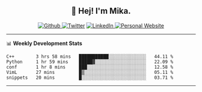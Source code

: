 <h2 align="center">👋 Hej! I'm Mika.</h2>
<p align="center">
  <a 
    href="https://github.com/jonas-mika" 
    target="_blank">
    <img 
      alt="Github" 
      src="https://img.shields.io/badge/GitHub-%2312100E.svg?&style=for-the-badge&logo=Github&logoColor=white"
    />
  </a> 
  <a href="https://www.instagram.com/mikasenghaas/" target="_blank"><img alt="Twitter" src="https://img.shields.io/badge/instagram-%231DA1F2.svg?&style=for-the-badge&logo=instagram&logoColor=white&color=red" /></a> 
  <a 
    href="https://www.linkedin.com/in/jonas-mika-senghaas/" 
    target="_blank">
    <img 
      alt="LinkedIn" 
      src="https://img.shields.io/badge/linkedin-%230077B5.svg?&style=for-the-badge&logo=linkedin&logoColor=white" 
    />
  </a> 
  <a 
    href="http://jonas-mika.de/" 
    target="_blank">
    <img 
      alt="Personal Website" 
      src="https://img.shields.io/endpoint?url=https%3A%2F%2Fjonas-mika.herokuapp.com%2Fbadge&color=grey&labelColor=grey" 
    />
  </a> 
</p>

-------

📊 **Weekly Development Stats**
<!--START_SECTION:waka-->
```text
C++        3 hrs 58 mins   ███████████░░░░░░░░░░░░░░   44.11 % 
Python     1 hr 59 mins    █████▓░░░░░░░░░░░░░░░░░░░   22.09 % 
conf       1 hr 8 mins     ███░░░░░░░░░░░░░░░░░░░░░░   12.58 % 
VimL       27 mins         █▒░░░░░░░░░░░░░░░░░░░░░░░   05.11 % 
snippets   20 mins         █░░░░░░░░░░░░░░░░░░░░░░░░   03.71 % 
```
<!--END_SECTION:waka-->

-------

